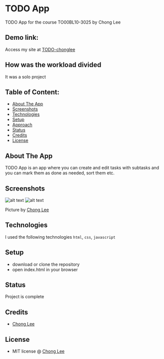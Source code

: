 # TODO App
TODO App for the course TO00BL10-3025 by Chong Lee

## Demo link:
Access my site at [TODO-chonglee](https://todo-chonglee.netlify.app/)

## How was the workload divided
It was a solo project

## Table of Content:

- [About The App](#about-the-app)
- [Screenshots](#screenshots)
- [Technologies](#technologies)
- [Setup](#setup)
- [Approach](#approach)
- [Status](#status)
- [Credits](#credits)
- [License](#license)

## About The App
TODO App is an app where you can create and edit tasks with subtasks and you can mark them as done as needed, sort them etc.

## Screenshots
![alt text](https://i.ibb.co/1tNsmGH4/ss1.png)
![alt text](https://i.ibb.co/QFbgf8bs/ss2.png)

Picture by [Chong Lee](https://github.com/andr3wdown)

## Technologies
I used the following technologies `html`, `css`, `javascript`

## Setup
- download or clone the repository
- open index.html in your browser

## Status
Project is complete

## Credits
- [Chong Lee](https://github.com/andr3wdown)

## License
- MIT license @ [Chong Lee](https://github.com/andr3wdown)